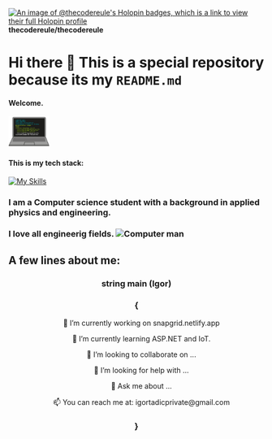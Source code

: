 [![An image of @thecodereule's Holopin badges, which is a link to view their full Holopin profile](https://holopin.me/thecodereule)](https://holopin.io/@thecodereule)
**thecodereule/thecodereule**
# Hi there 👋 This is a special repository because its my `README.md`
#### Welcome.

<img src="https://raw.githubusercontent.com/ArroyoLeandro/ArroyoLeandro/master/sprite/rightSprite.gif" alt="Computer man" style="width:60;height:60px;">

#### This is my tech stack:
[![My Skills](https://skillicons.dev/icons?i=ts,js,css,python,cs,c,cpp)](https://skillicons.dev)

### I am a Computer science student with a background in applied physics and engineering. 
### I love all engineerig fields. <img src="https://camo.githubusercontent.com/62da68eb62b1e5f175f7d1f0191dd89a653d7908feb22d37d4a0ab07365d6791/68747470733a2f2f6d656469612e67697068792e636f6d2f6d656469612f4d3967624264396e6244724f5475314d71782f67697068792e676966" alt="Computer man" style="width:38px;height:50px;">


<h2>A few lines about me:</h2>
<div style='text-align: center;'>
    <h3>string main (Igor)</h3>
    <h3>{</h3>
    &nbsp; &nbsp; &nbsp;🔭 I’m currently working on snapgrid.netlify.app</p>
    &nbsp; &nbsp; &nbsp;🌱 I’m currently learning ASP.NET and IoT.</p>
    &nbsp; &nbsp; &nbsp;👯 I’m looking to collaborate on ...</p>
    &nbsp; &nbsp; &nbsp;🤔 I’m looking for help with ...</p>
    &nbsp; &nbsp; &nbsp;💬 Ask me about ...</p>
    &nbsp; &nbsp; &nbsp;📫 You can reach me at: igortadicprivate@gmail.com </p>
    <h3>}</h3>
</div>



